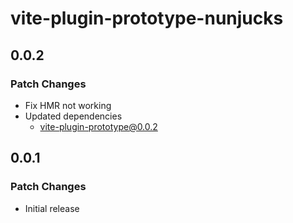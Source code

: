 # vite-plugin-prototype-nunjucks

## 0.0.2

### Patch Changes

- Fix HMR not working
- Updated dependencies
  - vite-plugin-prototype@0.0.2

## 0.0.1

### Patch Changes

- Initial release
